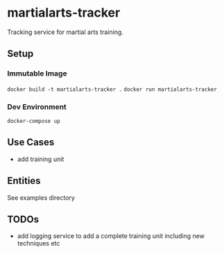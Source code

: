 # martialarts-tracker

Tracking service for martial arts training.

## Setup

### Immutable Image
`docker build -t martialarts-tracker .`
`docker run martialarts-tracker`

### Dev Environment
`docker-compose up`

## Use Cases
-   add training unit

## Entities
See examples directory


## TODOs
 - add logging service to add a complete training unit including new techniques etc
